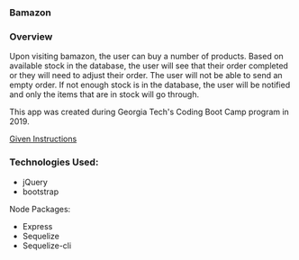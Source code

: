### Bamazon

### Overview

Upon visiting bamazon, the user can buy a number of products.  Based on available stock in the database, the user will see that their order completed or they will need to adjust their order.  The user will not be able to send an empty order. If not enough stock is in the database, the user will be notified and only the items that are in stock will go through.

This app was created during Georgia Tech's Coding Boot Camp program in 2019.

[Given Instructions](homework_instructions.md)

### Technologies Used:

* jQuery
* bootstrap

Node Packages:
* Express 
* Sequelize
* Sequelize-cli

